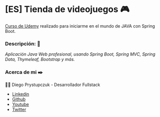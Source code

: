 # [ES] Tienda de videojuegos :video_game:
[Curso de Udemy](https://www.udemy.com/course/spring-boot-desde-cero/) realizado para iniciarme en el mundo de JAVA con Spring Boot.

### Descripción: :rocket:
_Aplicación Java Web profesional, usando Spring Boot, Spring MVC, Spring Data, Thymeleaf, Bootstrap y más._

### Acerca de mi ✒️
:man_technologist: Diego Prystupczuk - Desarrollador Fullstack
- [Linkedin](https://www.linkedin.com/in/diegoprystupczuk/)
- [Github](https://github.com/drprystupczuk)
- [Youtube](https://www.youtube.com/channel/UCSeVAET6K1b8HLVULdzluXg)
- [Twitter](https://twitter.com/DPrystupczuk)

